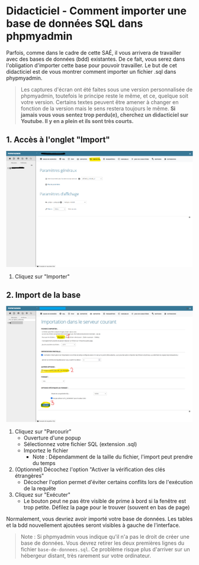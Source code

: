 # Didacticiel - Comment importer une base de données SQL dans phpmyadmin

Parfois, comme dans le cadre de cette SAÉ, il vous arrivera de travailler avec des bases de données (bdd) existantes. De ce fait, vous serez dans l'obligation d'importer cette base pour pouvoir travailler. Le but de cet didacticiel est de vous montrer comment importer un fichier .sql dans phypmyadmin.

> Les captures d'écran ont été faites sous une version personnalisée de phpmyadmin, toutefois le principe reste le même, et ce, quelque soit votre version. Certains textes peuvent être amener à changer en fonction de la version mais le sens restera toujours le même. **Si jamais vous vous sentez trop perdu(e), cherchez un didacticiel sur Youtube. Il y en a plein et ils sont très courts.**

## 1. Accès à l'onglet "Import"
![](captures-ecran/sql-1.png)
1. Cliquez sur "Importer"

## 2. Import de la base
![](captures-ecran/sql-2.png)
1. Cliquez sur "Parcourir"
   - Ouverture d'une popup
   - Sélectionnez votre fichier SQL (extension .sql)
   - Importez le fichier
     - Note : Dépendamment de la taille du fichier, l'import peut prendre du temps
2. (Optionnel) Décochez l'option "Activer la vérification des clés étrangères"
   - Décocher l'option permet d'éviter certains conflits lors de l'exécution de la requête
3. Cliquez sur "Exécuter"
   - Le bouton peut ne pas être visible de prime à bord si la fenêtre est trop petite. Défilez la page pour le trouver (souvent en bas de page) 

Normalement, vous devriez avoir importé votre base de données. Les tables et la bdd nouvellement ajoutées seront visibles à gauche de l'interface.

> Note : Si phpmyadmin vous indique qu'il n'a pas le droit de créer une base de données. Vous devrez retirer les deux premières lignes du fichier `base-de-donnees.sql`.
Ce problème risque plus d'arriver sur un hébergeur distant, très rarement sur votre ordinateur.